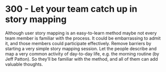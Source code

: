 # 300 - Let your team catch up in story mapping

Although user story mapping is an easy-to-learn method maybe not every team member is familiar with the process. It could be embarrassing to admit it, and those members could participate effectively. Remove barriers by starting a very simple story mapping session. Let the people describe and map a very common activity of day-to-day life, e.g. the morning routine (by Jeff Patton). So theyʼll be familiar with the method, and all of them can add valuable thoughts.
